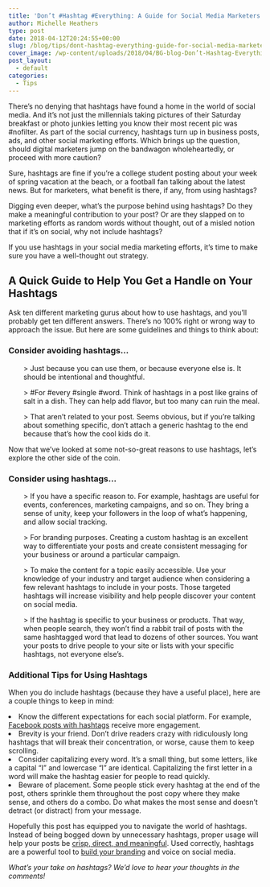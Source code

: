 ```yaml
---
title: 'Don’t #Hashtag #Everything: A Guide for Social Media Marketers on How to Handle Hashtags'
author: Michelle Heathers
type: post
date: 2018-04-12T20:24:55+00:00
slug: /blog/tips/dont-hashtag-everything-guide-for-social-media-marketers-how-to-handle-hashtags
cover_image: /wp-content/uploads/2018/04/BG-blog-Don’t-Hashtag-Everything_-A-Guide-for-Social-Media-Marketers-on-How-to-Handle-Hashtags.png
post_layout:
  - default
categories:
  - Tips
---
```


<span style="font-weight: 400;">There’s no denying that hashtags have found a home in the world of social media. And it’s not just the millennials taking pictures of their Saturday breakfast or photo junkies letting you know their most recent pic was #nofilter. As part of the social currency, hashtags turn up in business posts, ads, and other social marketing efforts. Which brings up the question, should digital marketers jump on the bandwagon wholeheartedly, or proceed with more caution?</span>

<span style="font-weight: 400;">Sure, hashtags are fine if you’re a college student posting about your week of spring vacation at the beach, or a football fan talking about the latest news. But for marketers, what benefit is there, if any, from using hashtags?</span>

<span style="font-weight: 400;">Digging even deeper, what’s the purpose behind using hashtags? Do they make a meaningful contribution to your post? Or are they slapped on to marketing efforts as random words without thought, out of a misled notion that if it’s on social, why not include hashtags?</span>

<span style="font-weight: 400;">If you use hashtags in your social media marketing efforts, it’s time to make sure you have a well-thought out strategy. </span>

## **A Quick Guide to Help You Get a Handle on Your Hashtags**

<span style="font-weight: 400;">Ask ten different marketing gurus about how to use hashtags, and you’ll probably get ten different answers. There’s no 100% right or wrong way to approach the issue. But here are some guidelines and things to think about:</span>

### **Consider avoiding hashtags…**

<p style="padding-left: 30px;">
  <span style="font-weight: 400;">> Just because you can use them, or because everyone else is. It should be intentional and thoughtful.</span>
</p>

<p style="padding-left: 30px;">
  <span style="font-weight: 400;">> #For #every #single #word. Think of hashtags in a post like grains of salt in a dish. They can help add flavor, but too many can ruin the meal.</span>
</p>

<p style="padding-left: 30px;">
  <span style="font-weight: 400;">> That aren’t related to your post. Seems obvious, but if you’re talking about something specific, don’t attach a generic hashtag to the end because that’s how the cool kids do it.</span>
</p>

<span style="font-weight: 400;">Now that we’ve looked at some not-so-great reasons to use hashtags, let’s explore the other side of the coin.</span>

### **Consider using hashtags…**

<p style="padding-left: 30px;">
  <span style="font-weight: 400;">> If you have a specific reason to. For example, hashtags are useful for events, conferences, marketing campaigns, and so on. They bring a sense of unity, keep your followers in the loop of what’s happening, and allow social tracking.</span>
</p>

<p style="padding-left: 30px;">
  <span style="font-weight: 400;">> For branding purposes. Creating a custom hashtag is an excellent way to differentiate your posts and create consistent messaging for your business or around a particular campaign.</span>
</p>

<p style="padding-left: 30px;">
  <span style="font-weight: 400;">> To make the content for a topic easily accessible. Use your knowledge of your industry and target audience when considering a few relevant hashtags to include in your posts. Those targeted hashtags will increase visibility and help people discover your content on social media.</span>
</p>

<p style="padding-left: 30px;">
  <span style="font-weight: 400;">> If the hashtag is specific to your business or products. That way, when people search, they won’t find a rabbit trail of posts with the same hashtagged word that lead to dozens of other sources. You want your posts to drive people to your site or lists with your specific hashtags, not everyone else’s.</span>
</p>

### **Additional Tips for Using Hashtags**

<span style="font-weight: 400;">When you do include hashtags (because they have a useful place), here are a couple things to keep in mind:</span>

<li style="font-weight: 400;">
  <span style="font-weight: 400;">Know the different expectations for each social platform. For example,</span><a href="https://www.agorapulse.com/social-media-lab/facebook-hashtags-reach"> <span style="font-weight: 400;">Facebook posts with hashtags</span></a><span style="font-weight: 400;"> receive more engagement.</span>
</li>
<li style="font-weight: 400;">
  <span style="font-weight: 400;">Brevity is your friend. Don’t drive readers crazy with ridiculously long hashtags that will break their concentration, or worse, cause them to keep scrolling.</span>
</li>
<li style="font-weight: 400;">
  <span style="font-weight: 400;">Consider capitalizing every word. It’s a small thing, but some letters, like a capital “I” and lowercase “l” are identical. Capitalizing the first letter in a word will make the hashtag easier for people to read quickly.</span>
</li>
<li style="font-weight: 400;">
  <span style="font-weight: 400;">Beware of placement. Some people stick every hashtag at the end of the post, others sprinkle them throughout the post copy where they make sense, and others do a combo. Do what makes the most sense and doesn’t detract (or distract) from your message.</span>
</li>

<span style="font-weight: 400;">Hopefully this post has equipped you to navigate the world of hashtags. Instead of being bogged down by unnecessary hashtags, proper usage will help your posts be</span> [<span style="font-weight: 400;">crisp, direct, and meaningful</span>][1]<span style="font-weight: 400;">. Used correctly, hashtags are a powerful tool to</span> [<span style="font-weight: 400;">build your branding</span>][2] <span style="font-weight: 400;">and voice on social media.</span>

_<span style="font-weight: 400;">What’s your take on hashtags? We’d love to hear your thoughts in the comments!</span>_

[1]: /blog/social-media/your-social-channels-deserve-better-5-tips-for-creating-riveting-content
[2]: /#services-bg
